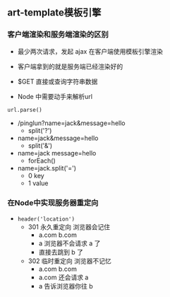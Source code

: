 ## art-template模板引擎

### 客户端渲染和服务端渲染的区别

- 最少两次请求，发起 ajax 在客户端使用模板引擎渲染
- 客户端拿到的就是服务端已经渲染好的

- $GET 直接或查询字符串数据
- Node 中需要动手来解析url

`url.parse()`

+ /pinglun?name=jack&message=hello
  + split('?')
+ name=jack&message=hello
  + split('&')
+ name=jack message=hello
  + forEach()
+ name=jack.split('=')
  + 0 key
  + 1 value

### 在Node中实现服务器重定向

+ `header('location')`
    * 301 永久重定向 浏览器会记住
      - a.com b.com
      - a 浏览器不会请求 a 了
      - 直接去跳到 b 了
    * 302 临时重定向 浏览器不记忆
      - a.com b.com
      - a.com 还会请求 a
      - a 告诉浏览器你往 b

